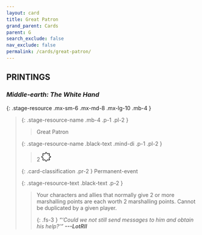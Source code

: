 ```yaml
---
layout: card
title: Great Patron
grand_parent: Cards
parent: G
search_exclude: false
nav_exclude: false
permalink: /cards/great-patron/
---
```


## PRINTINGS


### _Middle-earth: The White Hand_

{: .stage-resource .mx-sm-6 .mx-md-8 .mx-lg-10 .mb-4 }
> {: .stage-resource-name .mb-4 .p-1 .pl-2 }
> > <div class="card-mp"></div>
> > <div class="card-name">Great Patron</div>
>
> {: .stage-resource-name .black-text .mind-di .p-1 .pl-2 }
> > 2 ![](/assets/images/stage-point.svg)
>
> {: .card-classification .pr-2 }
> Permanent-event
>
> {: .stage-resource-text .black-text .p-2 }
> > Your characters and allies that normally give 2 or more marshalling points are each worth 2 marshalling points. Cannot be duplicated by a given player.   
> > 
> > {: .fs-3 } 
> > _“‘Could we not still send messages to him and obtain his help?’”_ ***---&#65279;LotRII*** 
> 
